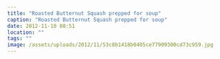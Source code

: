 ```yaml
---
title: "Roasted Butternut Squash prepped for soup"
caption: "Roasted Butternut Squash prepped for soup"
date: 2012-11-10 08:51
location: ""
tags: ""
image: /assets/uploads/2012/11/53c8b1418b0405ce77909300cd73c959.jpg
---
```

